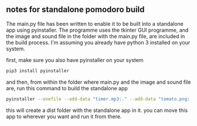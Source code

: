## notes for standalone pomodoro build

The main.py file has been written to enable it to be built into a standalone app using pyinstaller. The programme uses the tkinter GUI programme, and the image and sound file in the folder with the main.py file, are included in the build process. I'm assuming you already have python 3 installed on your system.

first, make sure you also have pyinstaller on your system

```bash
pip3 install pyinstaller
```

and then, from within the folder where main.py and the image and sound file are, run this command to build the standalone app

```bash
pyinstaller --onefile --add-data "timer.mp3:." --add-data "tomato.png:." main.py
```

this will create a dist folder with the standalone app in it. you can move this app to wherever you want and run it from there.
